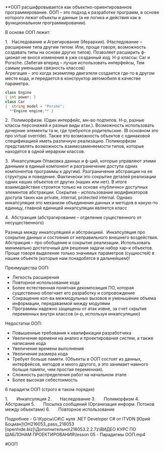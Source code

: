 **ООП расшифровывается как объектно-ориентированное программирование. ООП – это подход к разработке программ, в основе которого лежат объекты и данные (а не логика и действия как в функциональном программировании).

В основе ООП лежит:

1.   Наследование и Агрегирование (Иерархия). (Наследование – расширение типа другим типом. Или, проще говоря, возможность создавать типы на основе других типов). Позволяет расширить ф-ционал не внося изменения в уже созданный код. Н-р классы: Car и Porsche. (Забегая вперед – лучше использовать интерфейсы, Тем самым уменьшая связность классов)  
Агрегация – это когда экземпляр двигателя создается где-то в другом месте кода, и передается в конструктор автомобиля в качестве параметра.

```C#
class Engine
{ int power; }          
class Car
{  string model = "Porshe";
  **Engine engine;** }
```

2.  Полиморфизм. (Один интерфейс, мн-во подтипов. Н-р, разные классы персонажей и разные виды атак.). Возможность использовать дочерние элементы та м, где требуются родительские. (В основном это про virtual override). Также это возможность объектов с одинаковой спецификацией иметь различную реализацию. Полиморфизм представлять возможность взаимозаменяемости типов, которые находятся в одной иерархии классов. 

3.  Инкапсуляция (Упаковка данных и ф-ций, которые управляют этими данными в единый компонент и разграничение доступа одних компонентов программы к другим). Разграничение абстракции на ее структуры и поведение. Фактически это сокрытие деталей реализации одних наших объектов от других (наших или нет). В итоге взаимодействие строится только на основе «публично» доступных элементов абстракции. Сокрытие - использование модификаторов доступа таких как private, internal, protected internal. Однако инкапсуляция это механизм объединения данных и методов в какую-то единицу, главной единицей инкапсуляции является класс

4.  Абстракция (абстрагирование – отделение существенного от несущественного)

Разница между инкапсуляцией и абстракцией.  Инкапсуляция про сокрытие данных и состояния от неправильного внешнего воздействия. Абстракция – про обобщение и сокрытие реализации. Использовать минимально достаточный для решения задачи набор хар-к объектов. Проще говоря выделение только значимых параметров (сущностей) в нашем объекте (которые нам понадобятся в дальнейшем)!

Преимущества ООП:

- Легкость расширения
- Повторное использование кода
- Более естественная понятная декомпозиция ПО, которая существенно облегчает его разработку и сопровождение
- Сокращение кол-ва межмодульных вызовов и уменьшение объема информации, передаваемой между модулями
- Программы надежно защищены от атак извне, за счет скрытия переменных внутри классов (н-р, используя инкапсуляцию)

Недостатки ООП:
- Повышенные требования к квалификации разработчика
- Увеличение времени на анализ и проектирования систем, а также написание кода
- Увеличение времени выполнения
- Увеличение размера кода
- Требует больше памяти. (Объекты в ООП состоят из данных, интерфейсов, методов и много другого, а это занимает намного больше памяти, чем простая переменная).
- Сложность распределения работ на начальном этапе
- Более высокая себестоимость


6 парадигм ООП (строго в таком порядке)

1.       Инкапсуляция
2.       Наследование
3.       Полиморфизм
4.       Абстракция
5.       Посылка сообщений (Организация информ. Потоков между объектами)
6.       Повторное использование

Подробнее - G:\Курсы\C#\С нуля .NET Developer С# от ITVDN [Юрий Боцман]\OH216053_pass_216053 [openhide.biz]\Дополнительно\216053.2.2.7z\ВИДЕО КУРС ПО ШАБЛОНАМ ПРОЕКТИРОВАНИЯ\lesson 05 - Парадигмы ООП.mp4

#ООП 